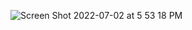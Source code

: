 
![Screen Shot 2022-07-02 at 5 53 18 PM](https://user-images.githubusercontent.com/62409790/177017120-d05b5081-1b00-44a5-a4f6-5af3fc665031.png)
